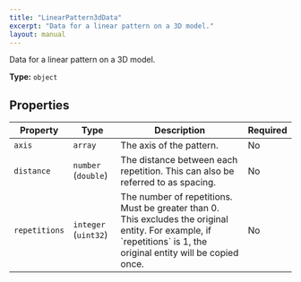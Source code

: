 ```yaml
---
title: "LinearPattern3dData"
excerpt: "Data for a linear pattern on a 3D model."
layout: manual
---
```


Data for a linear pattern on a 3D model.


**Type:** `object`




## Properties

| Property | Type | Description | Required |
|----------|------|-------------|----------|
| `axis` |`array`| The axis of the pattern. | No |
| `distance` |`number` (`double`)| The distance between each repetition. This can also be referred to as spacing. | No |
| `repetitions` |`integer` (`uint32`)| The number of repetitions. Must be greater than 0. This excludes the original entity. For example, if &#x60;repetitions&#x60; is 1, the original entity will be copied once. | No |


